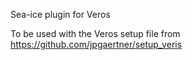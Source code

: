 Sea-ice plugin for Veros

To be used with the Veros setup file from https://github.com/jpgaertner/setup_veris
